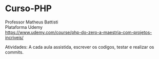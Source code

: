 # Curso-PHP
Professor Matheus Battisti  
Plataforma Udemy  
https://www.udemy.com/course/php-do-zero-a-maestria-com-projetos-incriveis/

Atividades:
A cada aula assistida, escrever os codigos, testar e realizar os commits.

